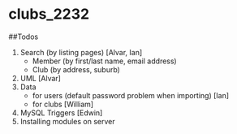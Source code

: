 clubs_2232
==========

##Todos
1. Search (by listing pages) [Alvar, Ian]
	- Member (by first/last name, email address)
 	- Club (by address, suburb)
2. UML [Alvar]
3. Data 
	- for users (default password problem when importing) [Ian]
	- for clubs [William]
4. MySQL Triggers [Edwin] 
5. Installing modules on server